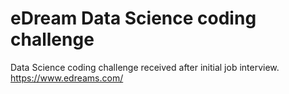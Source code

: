 # eDream Data Science coding challenge

Data Science coding challenge received after initial job interview.
https://www.edreams.com/